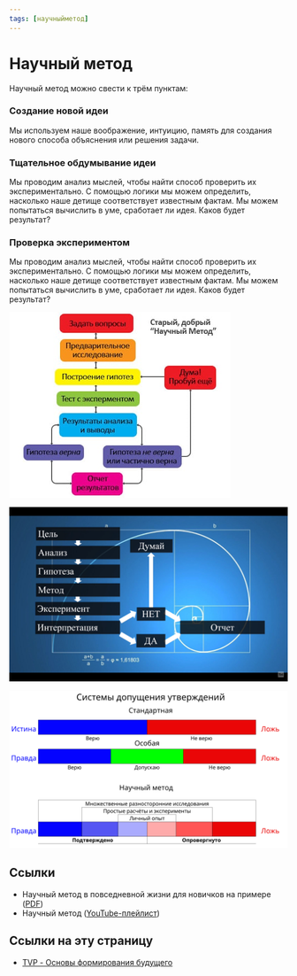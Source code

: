 ```yaml
---
tags: [научныйметод]
---
```

# Научный метод

Научный метод можно свести к трём пунктам:

### Создание новой идеи

Мы используем наше воображение, интуицию, память для создания нового способа объяснения или решения задачи.

### Тщательное обдумывание идеи

Мы проводим анализ мыслей, чтобы найти способ проверить их экспериментально. С помощью логики мы можем определить, насколько наше детище соответствует известным фактам. Мы можем попытаться вычислить в уме, сработает ли идея. Каков будет результат?

### Проверка экспериментом

Мы проводим анализ мыслей, чтобы найти способ проверить их экспериментально. С помощью логики мы можем определить, насколько наше детище соответствует известным фактам. Мы можем попытаться вычислить в уме, сработает ли идея. Каков будет результат?

![Структура научного метода](../assets/a_b_test_scientific-method.jpg)

![Структура научного метода](../assets/%D0%A1%D1%82%D1%80%D1%83%D0%BA%D1%82%D1%83%D1%80%D0%B0-%D0%BD%D0%B0%D1%83%D1%87%D0%BD%D0%BE%D0%B3%D0%BE-%D0%BC%D0%B5%D1%82%D0%BE%D0%B4%D0%B0.png)

![Система допущения утверждений](../assets/%D0%A1%D0%B8%D1%81%D1%82%D0%B5%D0%BC%D0%B0-%D0%B4%D0%BE%D0%BF%D1%83%D1%89%D0%B5%D0%BD%D0%B8%D1%8F-%D1%83%D1%82%D0%B2%D0%B5%D1%80%D0%B6%D0%B4%D0%B5%D0%BD%D0%B8%D0%B9.jpg)

## Ссылки

* Научный метод в повседневной жизни для новичков на примере ([PDF](https://drive.google.com/file/d/1RTTDh5uzBmnHm-f-0C_zrvtH-WCgKA5l/view?usp=sharing))
* Научный метод ([YouTube-плейлист](https://www.youtube.com/playlist?list=PLkitAWWhaFc4XsurN6bjafcBZOxRzFZbD))

## Ссылки на эту страницу

* [TVP - Основы формирования будущего](TVP%20-%20%D0%9E%D1%81%D0%BD%D0%BE%D0%B2%D1%8B%20%D1%84%D0%BE%D1%80%D0%BC%D0%B8%D1%80%D0%BE%D0%B2%D0%B0%D0%BD%D0%B8%D1%8F%20%D0%B1%D1%83%D0%B4%D1%83%D1%89%D0%B5%D0%B3%D0%BE.md)